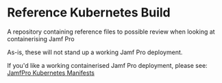 # Reference Kubernetes Build
A repository containing reference files to possible review when looking at containerising Jamf Pro

As-is, these will not stand up a working Jamf Pro deployment.

If you'd like a working containerised Jamf Pro deployment, please see: [JamfPro Kubernetes Manifests](https://github.com/jamf/kubernetesManifests)
